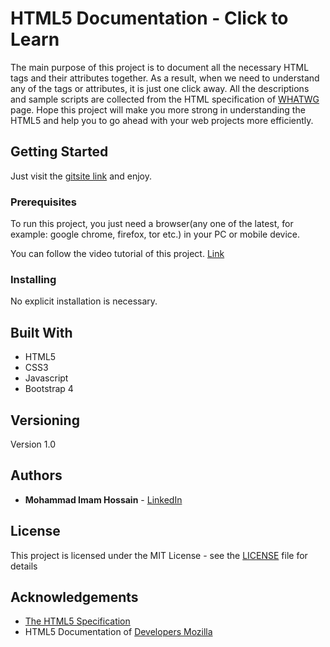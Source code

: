 # HTML5 Documentation - Click to Learn

The main purpose of this project is to document all the necessary HTML tags and their attributes together. As a result, when we need to understand any of the tags or attributes, it is just one click away. All the descriptions and sample scripts are collected from the HTML specification of [WHATWG](https://html.spec.whatwg.org/) page. Hope this project will make you more strong in understanding the HTML5 and help you to go ahead with your web projects more efficiently.

## Getting Started

Just visit the [gitsite link](https://devimam.github.io/html/) and enjoy.

### Prerequisites

To run this project, you just need a browser(any one of the latest, for example: google chrome, firefox, tor etc.) in your PC or mobile device.

You can follow the video tutorial of this project. [Link](https://www.youtube.com/watch?v=HHMWocHBH5o)

### Installing

No explicit installation is necessary.

## Built With

* HTML5
* CSS3
* Javascript
* Bootstrap 4

## Versioning

Version 1.0

## Authors

* **Mohammad Imam Hossain** - [LinkedIn](https://www.linkedin.com/in/mohammad-imam-hossain/)

## License

This project is licensed under the MIT License - see the [LICENSE](LICENSE) file for details

## Acknowledgements

* [The HTML5 Specification](https://html.spec.whatwg.org/)
* HTML5 Documentation of [Developers Mozilla](https://developer.mozilla.org/en-US/docs/Web/HTML)
